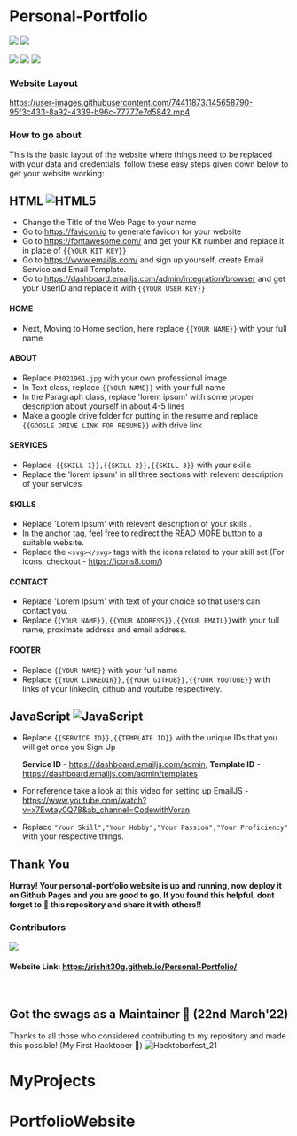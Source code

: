 # Personal-Portfolio

![](https://img.shields.io/github/issues-pr/Rishit30G/Personal-Portfolio?style=for-the-badge)   ![](https://img.shields.io/github/last-commit/Rishit30G/Personal-Portfolio?style=for-the-badge) 

![](https://img.shields.io/github/forks/Rishit30G/Personal-Portfolio?style=for-the-badge)     ![](https://img.shields.io/github/followers/Rishit30G?style=for-the-badge)  ![](https://img.shields.io/github/stars/Rishit30G/Personal-Portfolio?style=for-the-badge)

### Website Layout


https://user-images.githubusercontent.com/74411873/145658790-95f3c433-8a92-4339-b96c-77777e7d5842.mp4



### How to go about
This is the basic layout of the website where things need to be replaced with your data and credentials, follow these easy steps given down below to get your website working: 

## HTML ![HTML5](https://img.shields.io/badge/html5-%23E34F26.svg?style=for-the-badge&logo=html5&logoColor=white)  

- Change the Title of the Web Page to your name
- Go to https://favicon.io to generate favicon for your website
- Go to https://fontawesome.com/ and get your Kit number and replace it in place of `{{YOUR KIT KEY}}`
- Go to https://www.emailjs.com/ and sign up yourself, create Email Service and Email Template. 
- Go to https://dashboard.emailjs.com/admin/integration/browser and get your UserID and replace it with `{{YOUR USER KEY}}`

#### HOME

- Next, Moving to Home section, here replace `{{YOUR NAME}}` with your full name 

#### ABOUT 

- Replace `P3021961.jpg` with your own professional image 
- In Text class, replace `{{YOUR NAME}}` with your full name 
- In the Paragraph class, replace 'lorem ipsum' with some proper description about yourself in about 4-5 lines
- Make a google drive folder for putting in the resume and replace `{{GOOGLE DRIVE LINK FOR RESUME}}` with drive link 

#### SERVICES

- Replace` {{SKILL 1}},{{SKILL 2}},{{SKILL 3}}` with your skills 
- Replace the 'lorem ipsum' in all three sections with relevent description of your services

#### SKILLS

- Replace 'Lorem Ipsum' with relevent description of your skills .
- In the anchor tag, feel free to redirect the READ MORE button to a suitable website.
- Replace the `<svg></svg>` tags with the icons related to your skill set (For icons, checkout - https://icons8.com/)

#### CONTACT

- Replace 'Lorem Ipsum' with text of your choice so that users can contact you. 
- Replace {`{YOUR NAME}},{{YOUR ADDRESS}},{{YOUR EMAIL}}`with your full name, proximate address and email address.

#### FOOTER

- Replace `{{YOUR NAME}}` with your full name
- Replace `{{YOUR LINKEDIN}},{{YOUR GITHUB}},{{YOUR YOUTUBE}}` with links of your linkedin, github and youtube respectively. 





## JavaScript ![JavaScript](https://img.shields.io/badge/javascript-%23323330.svg?style=for-the-badge&logo=javascript&logoColor=%23F7DF1E)

- Replace `{{SERVICE ID}},{{TEMPLATE ID}}` with the unique IDs that you will get once you Sign Up

    **Service ID** - https://dashboard.emailjs.com/admin, 
    **Template ID** - https://dashboard.emailjs.com/admin/templates
    
 - For reference take a look at this video for setting up EmailJS - https://www.youtube.com/watch?v=x7Ewtay0Q78&ab_channel=CodewithVoran

- Replace `"Your Skill","Your Hobby","Your Passion","Your Proficiency"` with your respective things. 

## Thank You

**Hurray! Your personal-portfolio website is up and running, now deploy it on Github Pages and you are good to go, 
 If you found this helpful, dont forget to 🌟 this repository and share it with others!!**
 
### Contributors
<a href="https://github.com/Rishit30G/Personal-Portfolio/graphs/contributors">
  <img src="https://contrib.rocks/image?repo=Rishit30G/Personal-Portfolio" />
</a>

#### Website Link: https://rishit30g.github.io/Personal-Portfolio/
<br>

## Got the swags as a Maintainer 🥳 (22nd March'22) 
Thanks to all those who considered contributing to my repository and made this possible! (My First Hacktober 🥇)
![Hacktoberfest_21](https://user-images.githubusercontent.com/74411873/159472519-09989d72-278f-493b-9a01-4e484440e79e.jpg)
# MyProjects
# PortfolioWebsite
